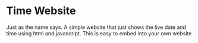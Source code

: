 # Time Website
Just as the name says. A simple website that just shows the live date and time using html and javascript. This is easy to embed into your own website